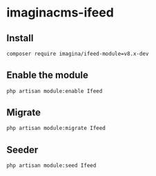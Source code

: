 # imaginacms-ifeed

## Install
```bash
composer require imagina/ifeed-module=v8.x-dev
```

## Enable the module
```bash
php artisan module:enable Ifeed
```

## Migrate

```bash
php artisan module:migrate Ifeed
```

## Seeder

```bash
php artisan module:seed Ifeed
```